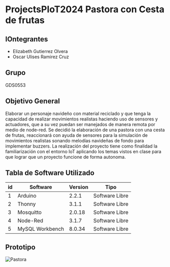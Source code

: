 # ProjectsPIoT2024 Pastora con Cesta de frutas

## IOntegrantes
- Elizabeth Gutierrez Olvera
- Oscar Ulises Ramirez Cruz

## Grupo
GDS0553

## Objetivo General
Elaborar un personaje navideño con material reciclado y que tenga la capacidad de realizar movimientos realistas haciendo uso de sensores y actuadores, que a su vez puedan ser manejados de manera remota por medio de node-red.
Se decidió la elaboración de una pastora con una cesta de frutas, reaccionará con ayuda de sensores para la simulación de movimientos realistas sonando melodías navideñas de fondo para implementar buzzers.
La realización del proyecto tiene como finalidad la familiarización con el entorno IoT aplicando los temas vistos en clase para que lograr que un proyecto funcione de forma autonoma.

## Tabla de Software Utilizado 
|id|Software|Version|Tipo|
|--|--|--|--|
|1|Arduino|2.2.1|Software Libre|
|2|Thonny|3.1.1|Software Libre|
|3|Mosquitto|2.0.18|Software Libre|
|4|Node-Red|3.1.7|Software Libre|
|5|MySQL Workbench|8.0.34|Software Libre|

## Prototipo
![Pastora](https://github.com/elizabethgutierrez27/PersonajeNavidenio/assets/146129308/4d8189ef-38ac-4909-ab2b-d26341b13111)
